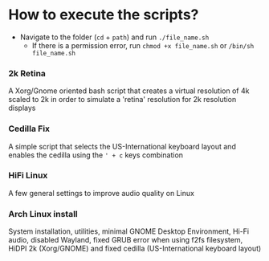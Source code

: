 # How to execute the scripts?

* Navigate to the folder (`cd` + `path`) and run `./file_name.sh`
  * If there is a permission error, run `chmod +x file_name.sh` or `/bin/sh file_name.sh`


###  2k Retina

   A Xorg/Gnome oriented bash script that creates a virtual resolution of 4k scaled to 2k in order to simulate a 'retina' resolution for 2k resolution displays
  

###  Cedilla Fix

   A simple script that selects the US-International keyboard layout and enables the cedilla using the ```' + c``` keys combination
   
### HiFi Linux

   A few general settings to improve audio quality on Linux
   
### Arch Linux install

   System installation, utilities, minimal GNOME Desktop Environment, Hi-Fi audio, disabled Wayland, fixed GRUB error when using f2fs filesystem, HiDPI 2k (Xorg/GNOME) and fixed cedilla (US-International keyboard layout)
   
